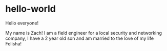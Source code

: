 # hello-world

Hello everyone!

My name is Zach! I am a field engineer for a local security and networking company, I have a 2 year old son and am married to the love of my life Felisha!
